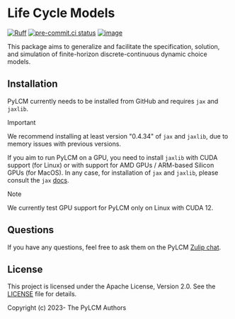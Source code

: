 # Life Cycle Models

[![Ruff](https://img.shields.io/endpoint?url=https://raw.githubusercontent.com/astral-sh/ruff/main/assets/badge/v2.json)](https://github.com/astral-sh/ruff)
[![pre-commit.ci status](https://results.pre-commit.ci/badge/github/opensourceeconomics/pylcm/main.svg)](https://results.pre-commit.ci/latest/github/opensourceeconomics/pylcm/main)
[![image](https://codecov.io/gh/opensourceeconomics/pylcm/branch/main/graph/badge.svg)](https://codecov.io/gh/opensourceeconomics/pylcm)

This package aims to generalize and facilitate the specification, solution, and
simulation of finite-horizon discrete-continuous dynamic choice models.

## Installation

PyLCM currently needs to be installed from GitHub and requires `jax` and `jaxlib`.

> [!IMPORTANT]
> We recommend installing at least version "0.4.34" of `jax` and `jaxlib`, due to memory
> issues with previous versions.

If you aim to run PyLCM on a GPU, you need to install `jaxlib` with CUDA support (for
Linux) or with support for AMD GPUs / ARM-based Silicon GPUs (for MacOS). In any case,
for installation of `jax` and `jaxlib`, please consult the `jax`
[docs](https://jax.readthedocs.io/en/latest/installation.html#supported-platforms).

> [!NOTE]
> We currently test GPU support for PyLCM only on Linux with CUDA 12.

## Questions

If you have any questions, feel free to ask them on the PyLCM
[Zulip chat](https://ose.zulipchat.com/#narrow/channel/491562-PyLCM).

## License

This project is licensed under the Apache License, Version 2.0. See the
[LICENSE](LICENSE) file for details.

Copyright (c) 2023- The PyLCM Authors
